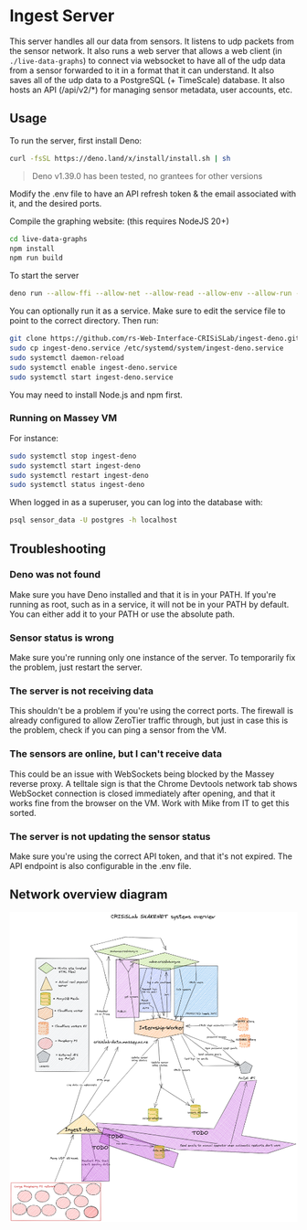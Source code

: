 # Ingest Server

This server handles all our data from sensors. It listens to udp packets from the sensor network. It also runs a web server that allows a web client (in `./live-data-graphs`) to connect via websocket to have all of the udp data from a sensor forwarded to it in a format that it can understand. It also saves all of the udp data to a PostgreSQL (+ TimeScale) database. It also hosts an API (/api/v2/\*) for managing sensor metadata, user accounts, etc.

## Usage

To run the server, first install Deno:

```bash
curl -fsSL https://deno.land/x/install/install.sh | sh
```

> Deno v1.39.0 has been tested, no grantees for other versions

Modify the .env file to have an API refresh token & the email associated with it, and the desired ports.

Compile the graphing website:
(this requires NodeJS 20+)

```bash
cd live-data-graphs
npm install
npm run build
```

To start the server

```bash
deno run --allow-ffi --allow-net --allow-read --allow-env --allow-run --allow-sys --unstable-cron src/server.ts
```

You can optionally run it as a service. Make sure to edit the service file to point to the correct directory. Then run:

```bash
git clone https://github.com/rs-Web-Interface-CRISiSLab/ingest-deno.git
sudo cp ingest-deno.service /etc/systemd/system/ingest-deno.service
sudo systemctl daemon-reload
sudo systemctl enable ingest-deno.service
sudo systemctl start ingest-deno.service
```

You may need to install Node.js and npm first.

### Running on Massey VM

For instance:

```bash
sudo systemctl stop ingest-deno
sudo systemctl start ingest-deno
sudo systemctl restart ingest-deno
sudo systemctl status ingest-deno
```

When logged in as a superuser, you can log into the database with:

```bash
psql sensor_data -U postgres -h localhost
```

## Troubleshooting

### Deno was not found

Make sure you have Deno installed and that it is in your PATH. If you're running as root, such as in a service, it will not be in your PATH by default. You can either add it to your PATH or use the absolute path.

### Sensor status is wrong

Make sure you're running only one instance of the server. To temporarily fix the problem, just restart the server.

### The server is not receiving data

This shouldn't be a problem if you're using the correct ports. The firewall is already configured to allow ZeroTier traffic through, but just in case this is the problem, check if you can ping a sensor from the VM.

### The sensors are online, but I can't receive data

This could be an issue with WebSockets being blocked by the Massey reverse proxy. A telltale sign is that the Chrome Devtools network tab shows WebSocket connection is closed immediately after opening, and that it works fine from the browser on the VM. Work with Mike from IT to get this sorted.

### The server is not updating the sensor status

Make sure you're using the correct API token, and that it's not expired. The API endpoint is also configurable in the .env file.

## Network overview diagram

![Network overview diagram](CRISiSLab_SHAKENET_systems_overview.excalidraw.png)
